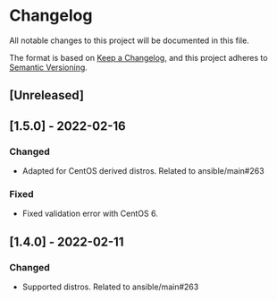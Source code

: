 # Changelog
All notable changes to this project will be documented in this file.

The format is based on [Keep a Changelog](https://keepachangelog.com/en/1.0.0/),
and this project adheres to [Semantic Versioning](https://semver.org/spec/v2.0.0.html).

## [Unreleased]

## [1.5.0] - 2022-02-16
### Changed
- Adapted for CentOS derived distros. Related to ansible/main#263

### Fixed
- Fixed validation error with CentOS 6.

## [1.4.0] - 2022-02-11
### Changed
- Supported distros. Related to ansible/main#263
